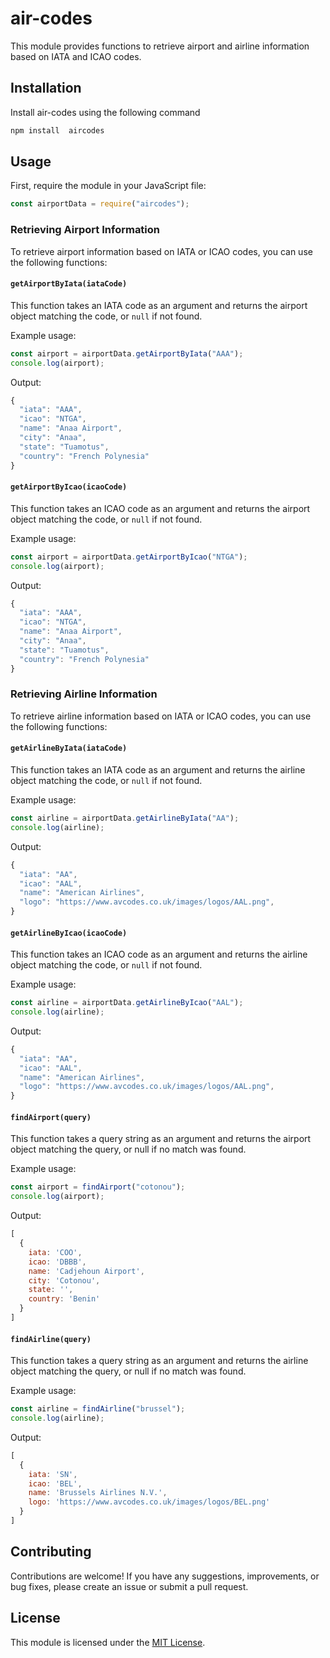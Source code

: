 # air-codes

This module provides functions to retrieve airport and airline information based on IATA and ICAO codes.

## Installation

Install air-codes using the following command

```bash
npm install  aircodes
```

## Usage

First, require the module in your JavaScript file:

```javascript
const airportData = require("aircodes");
```

### Retrieving Airport Information

To retrieve airport information based on IATA or ICAO codes, you can use the following functions:

#### `getAirportByIata(iataCode)`

This function takes an IATA code as an argument and returns the airport object matching the code, or `null` if not found.

Example usage:

```javascript
const airport = airportData.getAirportByIata("AAA");
console.log(airport);
```

Output:

```javascript
{
  "iata": "AAA",
  "icao": "NTGA",
  "name": "Anaa Airport",
  "city": "Anaa",
  "state": "Tuamotus",
  "country": "French Polynesia"
}
```

#### `getAirportByIcao(icaoCode)`

This function takes an ICAO code as an argument and returns the airport object matching the code, or `null` if not found.

Example usage:

```javascript
const airport = airportData.getAirportByIcao("NTGA");
console.log(airport);
```

Output:

```javascript
{
  "iata": "AAA",
  "icao": "NTGA",
  "name": "Anaa Airport",
  "city": "Anaa",
  "state": "Tuamotus",
  "country": "French Polynesia"
}
```

### Retrieving Airline Information

To retrieve airline information based on IATA or ICAO codes, you can use the following functions:

#### `getAirlineByIata(iataCode)`

This function takes an IATA code as an argument and returns the airline object matching the code, or `null` if not found.

Example usage:

```javascript
const airline = airportData.getAirlineByIata("AA");
console.log(airline);
```

Output:

```javascript
{
  "iata": "AA",
  "icao": "AAL",
  "name": "American Airlines",
  "logo": "https://www.avcodes.co.uk/images/logos/AAL.png",
}
```

#### `getAirlineByIcao(icaoCode)`

This function takes an ICAO code as an argument and returns the airline object matching the code, or `null` if not found.

Example usage:

```javascript
const airline = airportData.getAirlineByIcao("AAL");
console.log(airline);
```

Output:

```javascript
{
  "iata": "AA",
  "icao": "AAL",
  "name": "American Airlines",
  "logo": "https://www.avcodes.co.uk/images/logos/AAL.png",
}
```

#### `findAirport(query)`
This function takes a query string as an argument and returns the airport object matching the query, or null if no match was found.

Example usage:
```javascript
const airport = findAirport("cotonou");
console.log(airport);
```

Output:
```javascript
[
  {
    iata: 'COO',
    icao: 'DBBB',
    name: 'Cadjehoun Airport',
    city: 'Cotonou',
    state: '',
    country: 'Benin'
  }
]
```

#### `findAirline(query)`
This function takes a query string as an argument and returns the airline object matching the query, or null if no match was found.

Example usage:
```javascript
const airline = findAirline("brussel");
console.log(airline);
```

Output:
```javascript
[
  {
    iata: 'SN',
    icao: 'BEL',
    name: 'Brussels Airlines N.V.',
    logo: 'https://www.avcodes.co.uk/images/logos/BEL.png'
  }
]
```

## Contributing

Contributions are welcome! If you have any suggestions, improvements, or bug fixes, please create an issue or submit a pull request.

## License

This module is licensed under the [MIT License](https://opensource.org/licenses/MIT).
